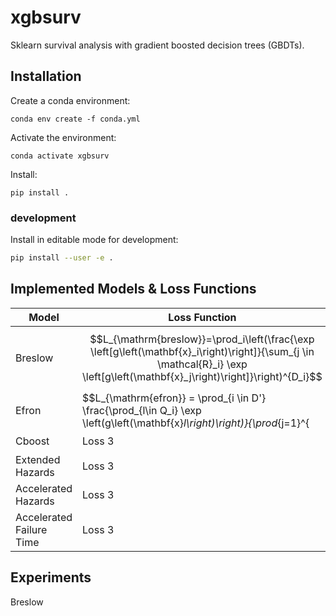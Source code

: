 # xgbsurv
Sklearn survival analysis with gradient boosted decision trees (GBDTs).

## Installation

Create a conda environment:

```console
conda env create -f conda.yml
```

Activate the environment:

```console
conda activate xgbsurv
```

Install:

```console
pip install .
```

### development

Install in editable mode for development:

```sh
pip install --user -e .
```

## Implemented Models & Loss Functions

| Model                     | Loss Function | GBDT | DL   |
|---------------------------|---------------|------|------|
| Breslow                   | $$L_{\mathrm{breslow}}=\prod_i\left(\frac{\exp \left[g\left(\mathbf{x}_i\right)\right]}{\sum_{j \in \mathcal{R}_i} \exp \left[g\left(\mathbf{x}_j\right)\right]}\right)^{D_i}$$        | ✔️   | ✔️   |
| Efron                     | $$L_{\mathrm{efron}} = \prod_{i \in D'} \frac{\prod_{l\in Q_i} \exp \left(g\left(\mathbf{x}_l\right)\right)}{\prod_{j=1}^{|Q_i|}\left[\sum_{l \in R_i} \exp(g\left(\mathbf{x}_l\right))-\frac{j-1}{|Q_i|}\sum_{l\in Q_i}\exp(g\left(\mathbf{x}_l\right))\right]}$$        | ✔️   | ✔️   |
| Cboost                    | Loss 3        | ✔️   | ✔️   |
| Extended Hazards          | Loss 3        | ✔️   | ✔️   |
| Accelerated Hazards       | Loss 3        | ✔️   | ✔️   |
| Accelerated Failure Time  | Loss 3        | ✔️   | ✔️   |


## Experiments

Breslow
